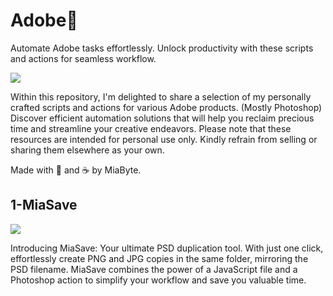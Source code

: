 # Adobe🌿
Automate Adobe tasks effortlessly. Unlock productivity with these scripts and actions for seamless workflow.

![](https://i.imgur.com/xw7Pvol.png)

Within this repository, I'm delighted to share a selection of my personally crafted scripts and actions for various Adobe products. (Mostly Photoshop) Discover efficient automation solutions that will help you reclaim precious time and streamline your creative endeavors. Please note that these resources are intended for personal use only. Kindly refrain from selling or sharing them elsewhere as your own.

Made with 💖 and ☕ by MiaByte.


## 1-MiaSave

![](https://i.imgur.com/kbCaaXK.gif)

Introducing MiaSave: Your ultimate PSD duplication tool. With just one click, effortlessly create PNG and JPG copies in the same folder, mirroring the PSD filename. MiaSave combines the power of a JavaScript file and a Photoshop action to simplify your workflow and save you valuable time.
